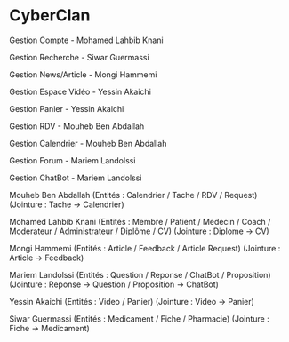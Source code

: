 # CyberClan

Gestion Compte - Mohamed Lahbib Knani 

Gestion Recherche - Siwar Guermassi 

Gestion News/Article - Mongi Hammemi  

Gestion Espace Vidéo - Yessin Akaichi 

Gestion Panier - Yessin Akaichi 

Gestion RDV - Mouheb Ben Abdallah 

Gestion Calendrier - Mouheb Ben Abdallah 

Gestion Forum - Mariem Landolssi 

Gestion ChatBot - Mariem Landolssi

Mouheb Ben Abdallah (Entités : Calendrier / Tache / RDV / Request) (Jointure : Tache -> Calendrier) 

Mohamed Lahbib Knani (Entités : Membre / Patient / Medecin / Coach / Moderateur / Administrateur / Diplôme / CV) (Jointure : Diplome -> CV) 

Mongi Hammemi (Entités : Article / Feedback / Article Request) (Jointure : Article -> Feedback) 

Mariem Landolssi (Entités : Question / Reponse / ChatBot / Proposition) (Jointure : Reponse -> Question / Proposition -> ChatBot) 

Yessin Akaichi (Entités : Video / Panier) (Jointure : Video -> Panier) 

Siwar Guermassi (Entités : Medicament / Fiche / Pharmacie) (Jointure : Fiche -> Medicament) 
